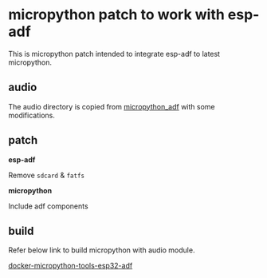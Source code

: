 # micropython patch to work with esp-adf

This is micropython patch intended to integrate esp-adf to latest micropython.

## audio

The audio directory is copied from [micropython_adf](https://github.com/espressif/esp-adf/tree/master/micropython_adf) with some modifications.

## patch

__esp-adf__

Remove `sdcard` & `fatfs`

__micropython__

Include adf components

## build

Refer below link to build micropython with audio module.

[docker-micropython-tools-esp32-adf](https://github.com/unseel/docker-micropython-tools-esp32-adf)
